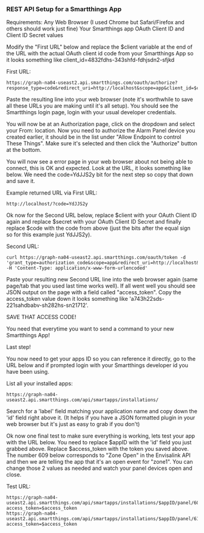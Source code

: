 ### REST API Setup for a Smartthings App

Requirements:
 Any Web Browser (I used Chrome but Safari/Firefox and others should work just fine)
 Your Smartthings app OAuth Client ID and Client ID Secret values

Modify the "First URL" below and replace the $client variable at the end of the URL with the actual OAuth client id code from your Smartthings App so it looks something like client_id=4832fdhs-343shfd-fdhjsdn2-sfjkd

First URL:

    https://graph-na04-useast2.api.smartthings.com/oauth/authorize?response_type=code&redirect_uri=http://localhost&scope=app&client_id=$client

Paste the resulting line into your web browser (note it's worthwhile to save all these URLs you are making until it's all setup).
You should see the Smartthings login page, login with your usual developer credentials.

You will now be at an Authorization page, click on the dropdown and select your From: location. Now you need to authorize the Alarm Panel device you created earlier, it should be in the list under "Allow Endpoint to control These Things". Make sure it's selected and then click the "Authorize" button at the bottom.

You will now see a error page in your web browser about not being able to connect, this is OK and expected. Look at the URL, it looks something like below. We need the code=YdJJS2y bit for the next step so copy that down and save it.

Example returned URL via First URL:

    http://localhost/?code=YdJJS2y

Ok now for the Second URL below, replace $client with your OAuth Client ID again and replace $secret with your OAuth Client ID Secret and finally replace $code with the code from above (just the bits after the equal sign so for this example just YdJJS2y).

Second URL:

    curl https://graph-na04-useast2.api.smartthings.com/oauth/token -d 'grant_type=authorization_code&scope=app&redirect_uri=http://localhost&client_id=$client&client_secret=$secret&code=$code' -H 'Content-Type: application/x-www-form-urlencoded'

Paste your resulting new Second URL line into the web browser again (same page/tab that you used last time works well). If all went well you should see JSON output on the page with a field called "access_token". Copy the access_token value down it looks something like 'a743h22sds-221sahdbabv-sh282hs-sn21712'.

SAVE THAT ACCESS CODE!

You need that everytime you want to send a command to your new Smartthings App!

Last step!

You now need to get your apps ID so you can reference it directly, go to the URL below and if prompted login with your Smartthings developer id you have been using.

List all your installed apps:

    https://graph-na04-useast2.api.smartthings.com/api/smartapps/installations/

Search for a 'label' field matching your application name and copy down the 'id' field right above it.
(It helps if you have a JSON formatted plugin in your web browser but it's just as easy to grab if you don't)

Ok now one final test to make sure everything is working, lets test your app with the URL below. You need to replace $appID with the 'id' field you just grabbed above.
Replace $access_token with the token you saved above.
The number 609 below corresponds to "Zone Open" in the Envisalink API and then we are telling the app that it's an open event for "zone1".
You can change those 2 values as needed and watch your panel devices open and close.

Test URL:

    https://graph-na04-useast2.api.smartthings.com/api/smartapps/installations/$appID/panel/609/1?access_token=$access_token
    https://graph-na04-useast2.api.smartthings.com/api/smartapps/installations/$appID/panel/610/1?access_token=$access_token



